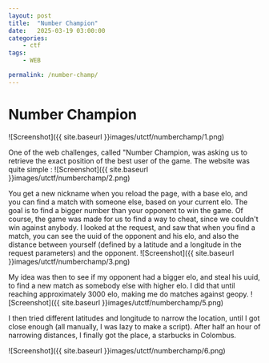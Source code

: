 ```yaml
---
layout: post
title:	"Number Champion"
date:	2025-03-19 03:00:00
categories:
    - ctf
tags:
    - WEB

permalink: /number-champ/
---
```




# Number Champion

![Screenshot]({{ site.baseurl }}images/utctf/numberchamp/1.png)

One of the web challenges, called "Number Champion, was asking us to retrieve the exact position of the best user of the game. 
The website was quite simple : 
![Screenshot]({{ site.baseurl }}images/utctf/numberchamp/2.png)


You get a new nickname when you reload the page, with a base elo, and you can find a match with someone else, based on your current elo. The goal is to find a bigger number than your opponent to win the game. Of course, the game was made for us to find a way to cheat, since we couldn't win against anybody. I looked at the request, and saw that when you find a match, you can see the uuid of the opponent and his elo, and also the distance between yourself (defined by a latitude and a longitude in the request parameters) and the opponent. 
![Screenshot]({{ site.baseurl }}images/utctf/numberchamp/3.png)


My idea was then to see if my opponent had a bigger elo, and steal his uuid, to find a new match as somebody else with higher elo. I did that until reaching approximately 3000 elo, making me do matches against geopy. 
![Screenshot]({{ site.baseurl }}images/utctf/numberchamp/5.png)

I then tried different latitudes and longitude to narrow the location, until I got close enough (all manually, I was lazy to make a script). After half an hour of narrowing distances, I finally got the place, a starbucks in Colombus.

![Screenshot]({{ site.baseurl }}images/utctf/numberchamp/6.png)